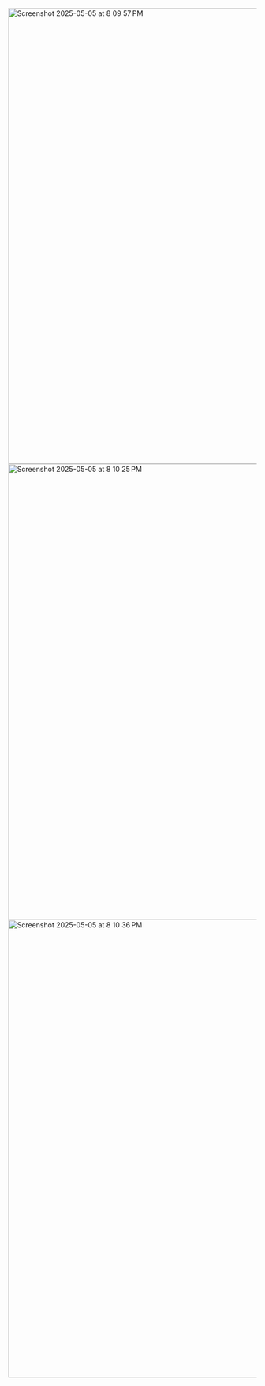 <img width="924" alt="Screenshot 2025-05-05 at 8 09 57 PM" src="https://github.com/user-attachments/assets/acd55592-7713-4eb3-9d9f-eb7f65a9932c" />
<img width="924" alt="Screenshot 2025-05-05 at 8 10 25 PM" src="https://github.com/user-attachments/assets/25fa4e42-8e85-4b1e-805f-79c86fc924a4" />
<img width="928" alt="Screenshot 2025-05-05 at 8 10 36 PM" src="https://github.com/user-attachments/assets/8a83eb26-f0e9-4bbb-8185-1caa6f331fe8" />
